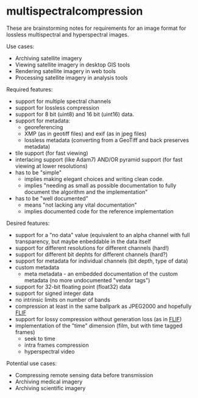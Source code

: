 # multispectralcompression
These are brainstorming notes for requirements for an image format for lossless multispectral and hyperspectral images.

Use cases:
* Archiving satellite imagery
* Viewing satellite imagery in desktop GIS tools
* Rendering satellite imagery in web tools
* Processing satellite imagery in analysis tools

Required features:
* support for multiple spectral channels
* support for lossless compression
* support for 8 bit (uint8) and 16 bit (uint16) data.
* support for metadata:
  * georeferencing
  * XMP (as in geotiff files) and exif (as in jpeg files)
  * lossless metadata (converting from a GeoTiff and back preserves metadata)
* tile support (for fast viewing)
* interlacing support (like Adam7) AND/OR pyramid support (for fast viewing at lower resolutions)
* has to be "simple"
  * implies making elegant choices and writing clean code.
  * implies "needing as small as possible documentation to fully document the algorithm and the implementation"
* has to be "well documented"
  * means "not lacking any vital documentation"
  * implies documented code for the reference implementation


Desired features:
* support for a "no data" value (equivalent to an alpha channel with full transparency, but maybe enbeddable in the data itself
* support for different resolutions for different channels (hard!)
* support for different bit dephts for different channels (hard?)
* support for metadata for individual channels (bit depth, type of data)
* custom metadata
  * meta metadata - an embedded documentation of the custom metadata (no more undocumented "vendor tags")
* support for 32-bit floating point (float32) data
* support for signed integer data
* no intrinsic limits on number of bands
* compression at least in the same ballpark as JPEG2000 and hopefully [FLIF](https://github.com/FLIF-hub/FLIF)
* support for lossy compression without generation loss (as in [FLIF](https://github.com/FLIF-hub/FLIF))
* implementation of the "time" dimension (film, but with time tagged frames)
  * seek to time
  * intra frames compression
  * hyperspectral video

Potential use cases:
* Compressing remote sensing data before transmission
* Archiving medical imagery
* Archiving scientific imagery
